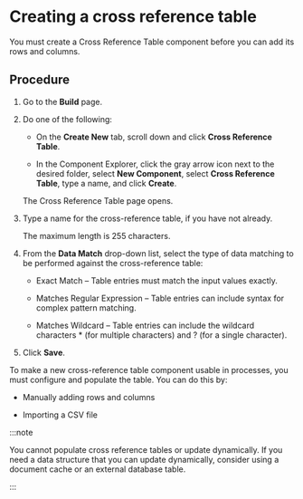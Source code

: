 # Creating a cross reference table

<head>
  <meta name="guidename" content="Integration"/>
  <meta name="context" content="GUID-caf276fd-6d5b-4d39-afa0-6b75d96ee5fc"/>
</head>


You must create a Cross Reference Table component before you can add its rows and columns.

## Procedure

1.  Go to the **Build** page.

2.  Do one of the following:

    -   On the **Create New** tab, scroll down and click **Cross Reference Table**.

    -   In the Component Explorer, click the gray arrow icon next to the desired folder, select **New Component**, select **Cross Reference Table**, type a name, and click **Create**.

    The Cross Reference Table page opens.

3.  Type a name for the cross-reference table, if you have not already.

    The maximum length is 255 characters.

4.  From the **Data Match** drop-down list, select the type of data matching to be performed against the cross-reference table:

    -   Exact Match – Table entries must match the input values exactly.

    -   Matches Regular Expression – Table entries can include syntax for complex pattern matching.

    -   Matches Wildcard – Table entries can include the wildcard characters \* \(for multiple characters\) and ? \(for a single character\).

5.  Click **Save**.


To make a new cross-reference table component usable in processes, you must configure and populate the table. You can do this by:

-   Manually adding rows and columns

-   Importing a CSV file


:::note

You cannot populate cross reference tables or update dynamically. If you need a data structure that you can update dynamically, consider using a document cache or an external database table.

:::